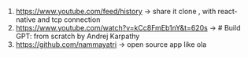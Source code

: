 1) https://www.youtube.com/feed/history -> share it clone , with react-native and tcp connection
2) https://www.youtube.com/watch?v=kCc8FmEb1nY&t=620s -> # Build GPT: from scratch by Andrej Karpathy
3) https://github.com/nammayatri -> open source app like ola 
